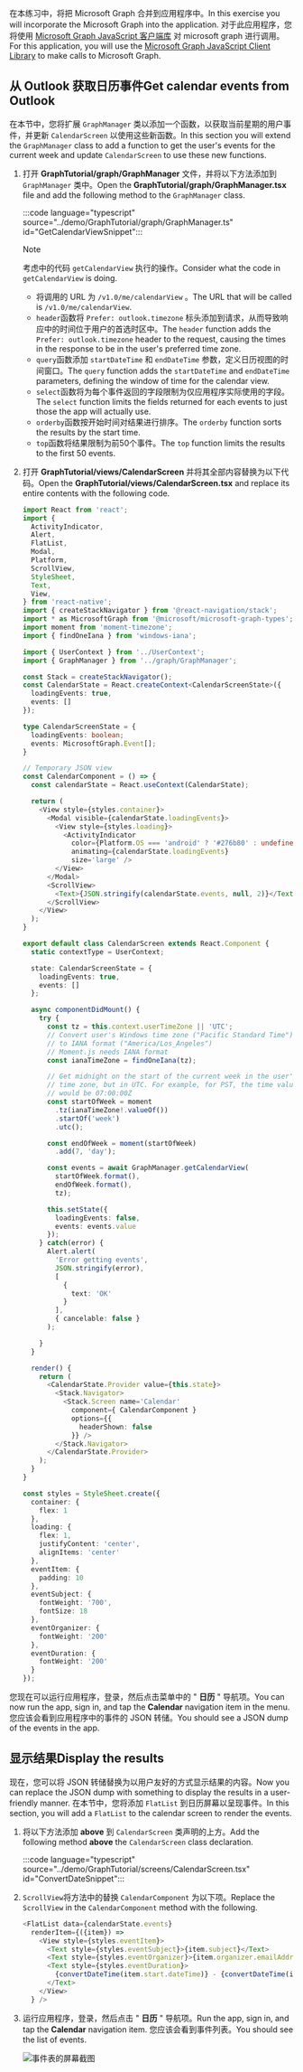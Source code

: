 <!-- markdownlint-disable MD002 MD041 -->

<span data-ttu-id="5d4e4-101">在本练习中，将把 Microsoft Graph 合并到应用程序中。</span><span class="sxs-lookup"><span data-stu-id="5d4e4-101">In this exercise you will incorporate the Microsoft Graph into the application.</span></span> <span data-ttu-id="5d4e4-102">对于此应用程序，您将使用 [Microsoft Graph JavaScript 客户端库](https://github.com/microsoftgraph/msgraph-sdk-javascript) 对 microsoft graph 进行调用。</span><span class="sxs-lookup"><span data-stu-id="5d4e4-102">For this application, you will use the [Microsoft Graph JavaScript Client Library](https://github.com/microsoftgraph/msgraph-sdk-javascript) to make calls to Microsoft Graph.</span></span>

## <a name="get-calendar-events-from-outlook"></a><span data-ttu-id="5d4e4-103">从 Outlook 获取日历事件</span><span class="sxs-lookup"><span data-stu-id="5d4e4-103">Get calendar events from Outlook</span></span>

<span data-ttu-id="5d4e4-104">在本节中，您将扩展 `GraphManager` 类以添加一个函数，以获取当前星期的用户事件，并更新 `CalendarScreen` 以使用这些新函数。</span><span class="sxs-lookup"><span data-stu-id="5d4e4-104">In this section you will extend the `GraphManager` class to add a function to get the user's events for the current week and update `CalendarScreen` to use these new functions.</span></span>

1. <span data-ttu-id="5d4e4-105">打开 **GraphTutorial/graph/GraphManager** 文件，并将以下方法添加到 `GraphManager` 类中。</span><span class="sxs-lookup"><span data-stu-id="5d4e4-105">Open the **GraphTutorial/graph/GraphManager.tsx** file and add the following method to the `GraphManager` class.</span></span>

    :::code language="typescript" source="../demo/GraphTutorial/graph/GraphManager.ts" id="GetCalendarViewSnippet":::

    > [!NOTE]
    > <span data-ttu-id="5d4e4-106">考虑中的代码 `getCalendarView` 执行的操作。</span><span class="sxs-lookup"><span data-stu-id="5d4e4-106">Consider what the code in `getCalendarView` is doing.</span></span>
    >
    > - <span data-ttu-id="5d4e4-107">将调用的 URL 为 `/v1.0/me/calendarView` 。</span><span class="sxs-lookup"><span data-stu-id="5d4e4-107">The URL that will be called is `/v1.0/me/calendarView`.</span></span>
    > - <span data-ttu-id="5d4e4-108">`header`函数将 `Prefer: outlook.timezone` 标头添加到请求，从而导致响应中的时间位于用户的首选时区中。</span><span class="sxs-lookup"><span data-stu-id="5d4e4-108">The `header` function adds the `Prefer: outlook.timezone` header to the request, causing the times in the response to be in the user's preferred time zone.</span></span>
    > - <span data-ttu-id="5d4e4-109">`query`函数添加 `startDateTime` 和 `endDateTime` 参数，定义日历视图的时间窗口。</span><span class="sxs-lookup"><span data-stu-id="5d4e4-109">The `query` function adds the `startDateTime` and `endDateTime` parameters, defining the window of time for the calendar view.</span></span>
    > - <span data-ttu-id="5d4e4-110">`select`函数将为每个事件返回的字段限制为仅应用程序实际使用的字段。</span><span class="sxs-lookup"><span data-stu-id="5d4e4-110">The `select` function limits the fields returned for each events to just those the app will actually use.</span></span>
    > - <span data-ttu-id="5d4e4-111">`orderby`函数按开始时间对结果进行排序。</span><span class="sxs-lookup"><span data-stu-id="5d4e4-111">The `orderby` function sorts the results by the start time.</span></span>
    > - <span data-ttu-id="5d4e4-112">`top`函数将结果限制为前50个事件。</span><span class="sxs-lookup"><span data-stu-id="5d4e4-112">The `top` function limits the results to the first 50 events.</span></span>

1. <span data-ttu-id="5d4e4-113">打开 **GraphTutorial/views/CalendarScreen** 并将其全部内容替换为以下代码。</span><span class="sxs-lookup"><span data-stu-id="5d4e4-113">Open the **GraphTutorial/views/CalendarScreen.tsx** and replace its entire contents with the following code.</span></span>

    ```typescript
    import React from 'react';
    import {
      ActivityIndicator,
      Alert,
      FlatList,
      Modal,
      Platform,
      ScrollView,
      StyleSheet,
      Text,
      View,
    } from 'react-native';
    import { createStackNavigator } from '@react-navigation/stack';
    import * as MicrosoftGraph from '@microsoft/microsoft-graph-types';
    import moment from 'moment-timezone';
    import { findOneIana } from 'windows-iana';

    import { UserContext } from '../UserContext';
    import { GraphManager } from '../graph/GraphManager';

    const Stack = createStackNavigator();
    const CalendarState = React.createContext<CalendarScreenState>({
      loadingEvents: true,
      events: []
    });

    type CalendarScreenState = {
      loadingEvents: boolean;
      events: MicrosoftGraph.Event[];
    }

    // Temporary JSON view
    const CalendarComponent = () => {
      const calendarState = React.useContext(CalendarState);

      return (
        <View style={styles.container}>
          <Modal visible={calendarState.loadingEvents}>
            <View style={styles.loading}>
              <ActivityIndicator
                color={Platform.OS === 'android' ? '#276b80' : undefined}
                animating={calendarState.loadingEvents}
                size='large' />
            </View>
          </Modal>
          <ScrollView>
            <Text>{JSON.stringify(calendarState.events, null, 2)}</Text>
          </ScrollView>
        </View>
      );
    }

    export default class CalendarScreen extends React.Component {
      static contextType = UserContext;

      state: CalendarScreenState = {
        loadingEvents: true,
        events: []
      };

      async componentDidMount() {
        try {
          const tz = this.context.userTimeZone || 'UTC';
          // Convert user's Windows time zone ("Pacific Standard Time")
          // to IANA format ("America/Los_Angeles")
          // Moment.js needs IANA format
          const ianaTimeZone = findOneIana(tz);

          // Get midnight on the start of the current week in the user's
          // time zone, but in UTC. For example, for PST, the time value
          // would be 07:00:00Z
          const startOfWeek = moment
            .tz(ianaTimeZone!.valueOf())
            .startOf('week')
            .utc();

          const endOfWeek = moment(startOfWeek)
            .add(7, 'day');

          const events = await GraphManager.getCalendarView(
            startOfWeek.format(),
            endOfWeek.format(),
            tz);

          this.setState({
            loadingEvents: false,
            events: events.value
          });
        } catch(error) {
          Alert.alert(
            'Error getting events',
            JSON.stringify(error),
            [
              {
                text: 'OK'
              }
            ],
            { cancelable: false }
          );

        }
      }

      render() {
        return (
          <CalendarState.Provider value={this.state}>
            <Stack.Navigator>
              <Stack.Screen name='Calendar'
                component={ CalendarComponent }
                options={{
                  headerShown: false
                }} />
            </Stack.Navigator>
          </CalendarState.Provider>
        );
      }
    }

    const styles = StyleSheet.create({
      container: {
        flex: 1
      },
      loading: {
        flex: 1,
        justifyContent: 'center',
        alignItems: 'center'
      },
      eventItem: {
        padding: 10
      },
      eventSubject: {
        fontWeight: '700',
        fontSize: 18
      },
      eventOrganizer: {
        fontWeight: '200'
      },
      eventDuration: {
        fontWeight: '200'
      }
    });
    ```

<span data-ttu-id="5d4e4-114">您现在可以运行应用程序，登录，然后点击菜单中的 " **日历** " 导航项。</span><span class="sxs-lookup"><span data-stu-id="5d4e4-114">You can now run the app, sign in, and tap the **Calendar** navigation item in the menu.</span></span> <span data-ttu-id="5d4e4-115">您应该会看到应用程序中的事件的 JSON 转储。</span><span class="sxs-lookup"><span data-stu-id="5d4e4-115">You should see a JSON dump of the events in the app.</span></span>

## <a name="display-the-results"></a><span data-ttu-id="5d4e4-116">显示结果</span><span class="sxs-lookup"><span data-stu-id="5d4e4-116">Display the results</span></span>

<span data-ttu-id="5d4e4-117">现在，您可以将 JSON 转储替换为以用户友好的方式显示结果的内容。</span><span class="sxs-lookup"><span data-stu-id="5d4e4-117">Now you can replace the JSON dump with something to display the results in a user-friendly manner.</span></span> <span data-ttu-id="5d4e4-118">在本节中，您将添加 `FlatList` 到日历屏幕以呈现事件。</span><span class="sxs-lookup"><span data-stu-id="5d4e4-118">In this section, you will add a `FlatList` to the calendar screen to render the events.</span></span>

1. <span data-ttu-id="5d4e4-119">将以下方法添加 **above** 到 `CalendarScreen` 类声明的上方。</span><span class="sxs-lookup"><span data-stu-id="5d4e4-119">Add the following method **above** the `CalendarScreen` class declaration.</span></span>

    :::code language="typescript" source="../demo/GraphTutorial/screens/CalendarScreen.tsx" id="ConvertDateSnippet":::

1. <span data-ttu-id="5d4e4-120">`ScrollView`将方法中的替换 `CalendarComponent` 为以下项。</span><span class="sxs-lookup"><span data-stu-id="5d4e4-120">Replace the `ScrollView` in the `CalendarComponent` method with the following.</span></span>

    ```typescript
    <FlatList data={calendarState.events}
      renderItem={({item}) =>
        <View style={styles.eventItem}>
          <Text style={styles.eventSubject}>{item.subject}</Text>
          <Text style={styles.eventOrganizer}>{item.organizer.emailAddress.name}</Text>
          <Text style={styles.eventDuration}>
            {convertDateTime(item.start.dateTime)} - {convertDateTime(item.end.dateTime)}
          </Text>
        </View>
      } />
    ```

1. <span data-ttu-id="5d4e4-121">运行应用程序，登录，然后点击 " **日历** " 导航项。</span><span class="sxs-lookup"><span data-stu-id="5d4e4-121">Run the app, sign in, and tap the **Calendar** navigation item.</span></span> <span data-ttu-id="5d4e4-122">您应该会看到事件列表。</span><span class="sxs-lookup"><span data-stu-id="5d4e4-122">You should see the list of events.</span></span>

    ![事件表的屏幕截图](./images/calendar-list.png)
